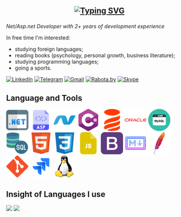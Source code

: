 ## <p align="center"> [![Typing SVG](https://readme-typing-svg.demolab.com/?lines=Hi+there,+I'm+Vladislav)](https://git.io/typing-svg)</p>
*Net/Asp.net Developer with 2+ years of development experience*

In free time I'm interested:
- studying foreign languages;
- reading books (psychology, personal growth, business literature);
- studying programming languages;
- going a sports.

[![LinkedIn](https://img.shields.io/badge/linkedin-%230077B5.svg?style=for-the-badge&logo=linkedin&logoColor=white)](https://linkedin.com/in/TheLidren)
[![Telegram](https://img.shields.io/badge/Telegram-2CA5E0?style=for-the-badge&logo=telegram&logoColor=white)](http://t.me/TheLidren)
[![Gmail](https://img.shields.io/badge/Gmail-D14836?style=for-the-badge&logo=gmail&logoColor=white)](mailto:micevichvlad180@gmail.com)
[![Rabota.by](https://img.shields.io/badge/rabota-r?style=for-the-badge&label=HH&labelColor=%23FF0000&color=%23FF0000)](https://rabota.by/resume/e3b9d857ff091808d10039ed1f5141416d684b)
[![Skype](https://img.shields.io/badge/Skype-%2300AFF0.svg?style=for-the-badge&logo=Skype&logoColor=white)](https://join.skype.com/invite/EbDaPhLnZruY)

## Language and Tools
<span>
<img src="Images/Net_core.png" alt="Net core" title="Net core" height=60 />
<img src="Images/ASP_NET.png" alt="Asp.Net" title="Asp.Net" height=60 />
<img src="Images/WPF.png" alt="WPF" title="WPF" height=60 />
<img src="Images/CSharp.png" alt="CSharp" title="CSharp" height=60 />
<img src="Images/Linq.png" alt="Linq" title="Linq" height=60 />
<img src="Images/Oracle.png" alt="Oracle DB" title="Oracle DB" height=60 />
<img src="Images/MYSQL.png" alt="MySQL" title="MySQL" height=60 />
<img src="Images/MS_SQL.png" alt="MS SQL" title="MS SQL" height=60 />
<img src="Images/HTML5.png" alt="HTML5" title="HTML5" height=60 />
<img src="Images/CSS3.png" alt="CSS3" title="CSS3" height=60 />
<img src="Images/JS.png" alt="JS" title="JS" height=60 />
<img src="Images/Bootstrap.png" alt="Bootstrap" title="Bootstrap" height=60 />
  <!--https://img.icons8.com/?size=100&id=55494&format=png&color=000000 (MD)-->
<img src="Images/Markdown.png" alt="Markdown" title="Markdown" height=60 />
<img src="Images/Apache.png" alt="Apache" title="Apache" height=60 />
<img src="Images/Git.png" alt="Git" title="Git" height=60 />
<img src="Images/Jira.png" alt="Jira" title="Jira" height=60 />
<img src="Images/Linux.png" alt="Linux" title="Linux" height=60 />
</span>

## Insight of Languages I use
<!--![](http://github-readme-streak-stats.herokuapp.com?user=TheLidren&theme=dark&background=apprentice)-->
![](https://github-profile-summary-cards.vercel.app/api/cards/most-commit-language?username=TheLidren&theme=apprentice)
![](https://github-profile-summary-cards.vercel.app/api/cards/repos-per-language?username=TheLidren&theme=apprentice)


